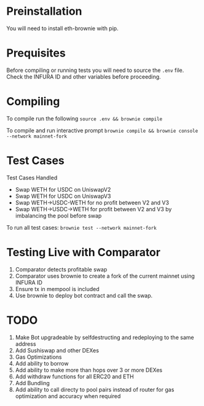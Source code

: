 # Preinstallation
You will need to install eth-brownie with pip.

# Prequisites

Before compiling or running tests you will need to source the `.env` file. Check the INFURA ID and other variables before proceeding.

# Compiling

To compile run the following
`source .env && brownie compile`


To compile and run interactive prompt
`brownie compile && brownie console --network mainnet-fork`

# Test Cases

Test Cases Handled
 - Swap WETH for USDC on UniswapV2
 - Swap WETH for USDC on UniswapV3
 - Swap WETH->USDC-WETH for no profit between V2 and V3
 - Swap WETH->USDC->WETH for profit between V2 and V3 by imbalancing the pool before swap

To run all test cases:
`brownie test --network mainnet-fork`


# Testing Live with Comparator

1. Comparator detects profitable swap
2. Comparator uses brownie to create a fork of the current mainnet using INFURA ID
3. Ensure tx in mempool is included
4. Use brownie to deploy bot contract and call the swap.


# TODO

1. Make Bot upgradeable by selfdestructing and redeploying to the same address
2. Add Sushiswap and other DEXes
3. Gas Optimizations
4. Add ability to borrow
5. Add ability to make more than hops over 3 or more DEXes
6. Add withdraw functions for all ERC20 and ETH
7. Add Bundling
8. Add ability to call directy to pool pairs instead of router for gas optimization and accuracy when required


